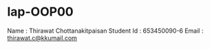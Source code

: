 # lap-OOP00

Name : Thirawat Chottanakitpaisan
Student Id : 653450090-6
Email : thirawat.c@kkumail.com